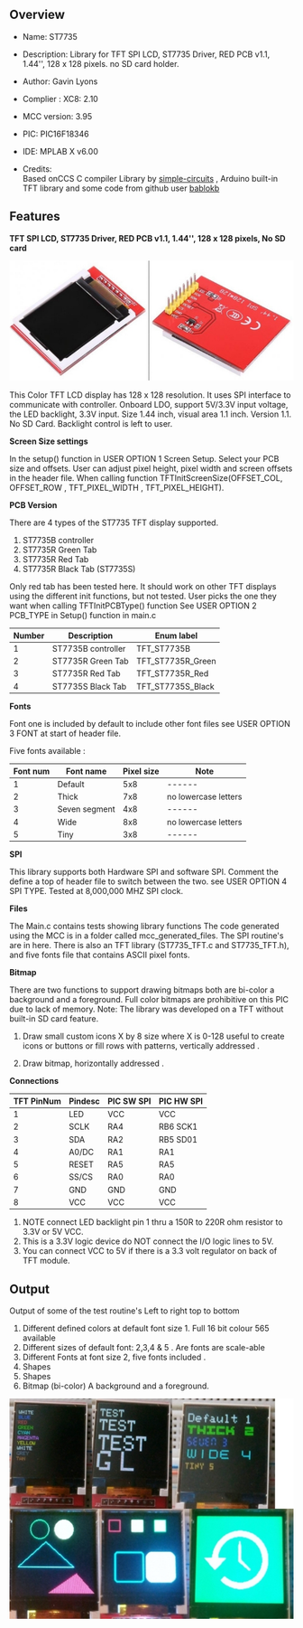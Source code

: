 Overview
--------------------------------------------
* Name: ST7735
* Description: 
Library for TFT SPI LCD, ST7735 Driver, RED PCB v1.1, 1.44'', 128 x 128 pixels. no SD card holder.
 
* Author: Gavin Lyons
* Complier : XC8: 2.10
* MCC version: 3.95
* PIC: PIC16F18346
* IDE:  MPLAB X v6.00
* Credits:  
Based onCCS C compiler Library by [ simple-circuits](https://simple-circuit.com/st7735-tft-library-ccs-c-compiler/)  , 
Arduino built-in TFT library and some code from github user [bablokb](https://github.com/bablokb/pic-st7735)
  
Features
----------------------

**TFT SPI LCD, ST7735 Driver, RED PCB v1.1, 1.44'', 128 x 128 pixels, No SD card**

![ ig ](https://github.com/gavinlyonsrepo/pic_16F18346_projects/blob/master/images/st7735/pcb.jpg)
 
This Color TFT LCD display has 128 x 128 resolution.
It uses SPI interface to communicate with controller. Onboard LDO, support 5V/3.3V input voltage, 
the LED backlight, 3.3V input. Size 1.44 inch, visual area 1.1 inch. Version 1.1. No SD Card.
Backlight control is left to user.

**Screen Size settings**

In the setup() function in USER OPTION 1 Screen Setup. Select your PCB size and offsets. User can adjust pixel height, pixel width and screen offsets in the header file. When calling function TFTInitScreenSize(OFFSET_COL, OFFSET_ROW , TFT_PIXEL_WIDTH  , TFT_PIXEL_HEIGHT).

**PCB Version**

There are 4 types of the ST7735 TFT display supported.

1. ST7735B controller 
2. ST7735R Green Tab
3. ST7735R Red Tab
4. ST7735R Black Tab (ST7735S)

Only red tab has been tested here. 
It should work on other TFT displays using the different init functions, but not tested.
User picks the one they want when calling TFTInitPCBType() function
See USER OPTION 2 PCB_TYPE in Setup() function in main.c

| Number | Description | Enum label|
| ---- | ---- | --- | 
| 1 | ST7735B controller| TFT_ST7735B |
| 2 | ST7735R Green Tab | TFT_ST7735R_Green |
| 3 | ST7735R Red Tab   | TFT_ST7735R_Red |
| 4 | ST7735S Black Tab | TFT_ST7735S_Black |
 
**Fonts**

Font one is included by default to include other font files see
USER OPTION 3 FONT  at start of header file.

Five fonts available : 

| Font num | Font name | Pixel size |  Note |
| ------ | ------ | ------ | ------ |  
| 1 | Default | 5x8 |   ------ |
| 2 | Thick   | 7x8 |  no lowercase letters  |
| 3 | Seven segment | 4x8 | ------ |
| 4 | Wide | 8x8 | no lowercase letters |
| 5 | Tiny | 3x8 |  ------ |
 
**SPI**

This library supports both Hardware SPI and software SPI. Comment the define a top of header file to switch between the two. see USER OPTION 4 SPI TYPE. 
Tested at 8,000,000 MHZ SPI clock. 

**Files**

The Main.c contains  tests showing library functions
The code generated using the MCC is in a folder called mcc_generated_files. 
The SPI routine's are in here.
There is also an TFT library (ST7735_TFT.c and ST7735_TFT.h),
and five fonts file that contains ASCII pixel fonts.

**Bitmap**

There are two functions to support drawing bitmaps
both are bi-color a background and a foreground.
Full color bitmaps are prohibitive on this PIC due to 
lack of memory. Note: The library was developed on a
TFT without built-in SD card feature.

1. Draw small custom icons X by 8 size where X is 0-128
useful to create icons or buttons or fill rows with patterns,
vertically addressed .

2. Draw bitmap, horizontally addressed .
 

**Connections**

| TFT PinNum | Pindesc | PIC SW SPI | PIC HW SPI |
| --- | --- | --- | --- | 
| 1 | LED | VCC |  VCC |
| 2 | SCLK | RA4 | RB6 SCK1 |
| 3 | SDA | RA2 | RB5 SD01 |
| 4 | A0/DC | RA1 | RA1 |
| 5 | RESET | RA5  | RA5 | 
| 6 | SS/CS | RA0 | RA0 |
| 7 | GND | GND | GND |
| 8 | VCC | VCC | VCC  |

1. NOTE connect LED backlight pin 1  thru a 150R to 220R ohm resistor to 3.3V or 5V VCC.
2. This is a 3.3V logic device do NOT connect  the I/O logic lines to 5V. 
3. You can connect VCC to 5V if there is a 3.3 volt regulator on back of TFT module.

Output
-----------------------

Output of some of the test routine's Left to right top to bottom

1. Different defined colors at default font size 1. Full 16 bit colour 565 available 
2. Different sizes of default font: 2,3,4 & 5 . Are fonts are scale-able
3. Different Fonts at font size 2, five fonts included .
4. Shapes
5. Shapes
6. Bitmap (bi-color) A background and a foreground. 

![ ig ](https://github.com/gavinlyonsrepo/pic_16F18346_projects/blob/master/images/st7735/9.jpg)
